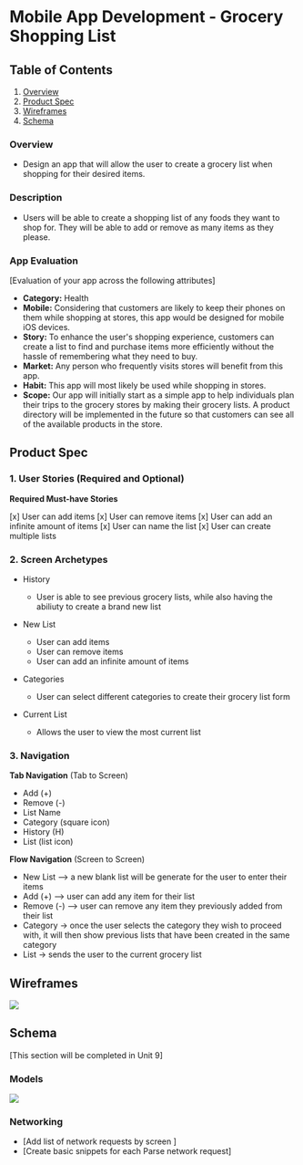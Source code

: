 
# Mobile App Development - Grocery Shopping List

## Table of Contents
1. [Overview](#Overview)
1. [Product Spec](#Product-Spec)
1. [Wireframes](#Wireframes)
2. [Schema](#Schema)

### Overview
- Design an app that will allow the user to create a grocery list when shopping for their desired items.

### Description
- Users will be able to create a shopping list of any foods they want to shop for. They will be able to add or remove as many items as they please. 

### App Evaluation
[Evaluation of your app across the following attributes]
- **Category:** Health 
- **Mobile:** Considering that customers are likely to keep their phones on them while shopping at stores, this app would be designed for mobile iOS devices.
- **Story:** To enhance the user's shopping experience, customers can create a list to find and purchase items more efficiently without the hassle of remembering what they need to buy.
- **Market:** Any person who frequently visits stores will benefit from this app.
- **Habit:** This app will most likely be used while shopping in stores.
- **Scope:** Our app will initially start as a simple app to help individuals plan their trips to the grocery stores by making their grocery lists. A product directory will be implemented in the future so that customers can see all of the available products in the store.



## Product Spec

### 1. User Stories (Required and Optional)

**Required Must-have Stories**

[x] User can add items
[x] User can remove items
[x] User can add an infinite amount of items
[x] User can name the list
[x] User can create multiple lists


### 2. Screen Archetypes

* History 
   * User is able to see previous grocery lists, while also having the abiliuty to create a brand new list
   
* New List
   * User can add items
   * User can remove items
   * User can add an infinite amount of items

* Categories
    * User can select different categories to create their grocery list form

* Current List
    * Allows the user to view the most current list 

    

### 3. Navigation

**Tab Navigation** (Tab to Screen)

* Add (+)
* Remove (-)
* List Name
* Category (square icon)
* History (H)
* List (list icon)

**Flow Navigation** (Screen to Screen)

* New List --> a new blank list will be generate for the user to enter their items
* Add (+) --> user can add any item for their list
* Remove (-) --> user can remove any item they previously added from their list
* Category -> once the user selects the category they wish to proceed with, it will then show previous lists that have been created in the same category
* List -> sends the user to the current grocery list
  

## Wireframes
![](https://i.imgur.com/I5BWruW.png)
## Schema 
[This section will be completed in Unit 9]
### Models
![](https://i.imgur.com/j5BjZqr.png)

### Networking
- [Add list of network requests by screen ]
- [Create basic snippets for each Parse network request]
